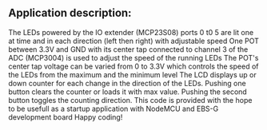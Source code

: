 Application description:
--
The LEDs powered by the IO extender (MCP23S08) ports 0 t0 5 are lit one at time and in each direction (left then right) with adjustable speed
One POT between 3.3V and GND with its center tap connected to channel 3 of the ADC (MCP3004) is used to adjust the speed of the running LEDs
The POT's center tap voltage can be varied from 0 to 3.3V which controls the speed of the LEDs from the maximum and the minimum level
The LCD displays up or down counter for each change in the direction of the LEDs.
Pushing one button clears the counter or loads it with max value. Pushing the second button toggles the counting direction.
This code is provided with the hope to be usefull as a startup application with NodeMCU and EBS-G development board
Happy coding!
